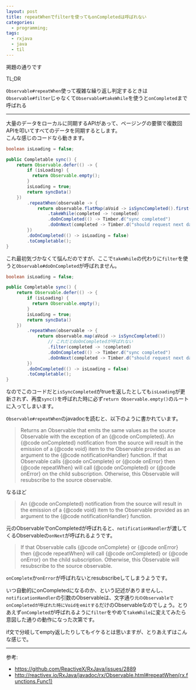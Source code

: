 ```yaml
---
layout: post
title: repeatWhenでfilterを使ってもonCompletedは呼ばれない
categories:
  - programming;
tags:
  - rxjava
  - java
  - til
---
```


掲題の通りです

TL;DR

`Observable#repeatWhen`使って複雑な繰り返し判定するときは`Observable#filter`じゃなくて`Observable#takeWhile`を使うと`onCompleted`まで呼ばれる

---

大量のデータをローカルに同期するAPIがあって、ページングの要領で複数回APIを叩いてすべてのデータを同期するとします。  
こんな感じのコードなら動きます。

```java
boolean isLoading = false;

public Completable sync() {
    return Observable.defer(() -> {
        if (isLoading) {
          return Observable.empty();
        }
        isLoading = true;
        return syncData() 
    })
        .repeatWhen(observable -> {
            return observable.flatMap(aVoid -> isSyncCompleted().first())
                .takeWhile(completed -> !completed)
                .doOnCompleted(() -> Timber.d("sync completed")
                .doOnNext(completed -> Timber.d("should request next data");
        })
        .doOnCompleted(() -> isLoading = false)
        .toCompletable();
}
```

これ最初気づかなくて悩んだのですが、ここで`takeWhile`の代わりに`filter`を使うと`Observable#doOnCompleted`が呼ばれません。

```java
boolean isLoading = false;

public Completable sync() {
    return Observable.defer(() -> {
        if (isLoading) {
          return Observable.empty();
        }
        isLoading = true;
        return syncData() 
    })
        .repeatWhen(observable -> {
            return observable.map(aVoid -> isSyncCompleted())
                // これだとdoOnCompletedが呼ばれない
                .filter(completed -> !completed)
                .doOnCompleted(() -> Timber.d("sync completed")
                .doOnNext(completed -> Timber.d("should request next data");
        })
        .doOnCompleted(() -> isLoading = false)
        .toCompletable();
}
```

なのでこのコードだと`isSyncCompleted`がtrueを返したとしても`isLoading`が更新されず、再度`sync()`を呼ばれた時に必ず`return Observable.empty()`のルートに入ってしまいます。

`Observable#repeatWhen`のjavadocを読むと、以下のように書かれています。

> Returns an Observable that emits the same values as the source Observable with the exception of an {@code onCompleted}. An {@code onCompleted} notification from the source will result in the emission of a {@code void} item to the Observable provided as an argument to the {@code notificationHandler} function. If that Observable calls {@code onComplete} or {@code onError} then {@code repeatWhen} will call {@code onCompleted} or {@code onError} on the child subscription. Otherwise, this Observable will resubscribe to the source observable.


なるほど

> An {@code onCompleted} notification from the source will result in the emission of a {@code void} item to the Observable provided as an argument to the {@code notificationHandler} function.

元のObservableでonCompletedが呼ばれると、`notificationHandler`が渡してくるObservableの`onNext`が呼ばれるようです。

> If that Observable calls {@code onComplete} or {@code onError} then {@code repeatWhen} will call {@code onCompleted} or {@code onError} on the child subscription. Otherwise, this Observable will resubscribe to the source observable.

`onComplete`か`onError`が呼ばれないとresubscribeしてしまうようです。  

いつ自動的にonCompletedになるのか、という記述がありませんし、`notificationHandler`の引数のObservableは、文字通り`元のObservableでonCompletedが呼ばれた時にVoidをemitする`だけのObservableなのでしょう。とりあえず`onCompleted`が呼ばれるように`filter`をやめて`takeWhile`に変えてみたら意図した通りの動作になった次第です。

if文で分岐してempty返したりしてもイケるとは思いますが、とりあえずはこんな感じで。

---
参考: 

- https://github.com/ReactiveX/RxJava/issues/2889
- http://reactivex.io/RxJava/javadoc/rx/Observable.html#repeatWhen(rx.functions.Func1)
